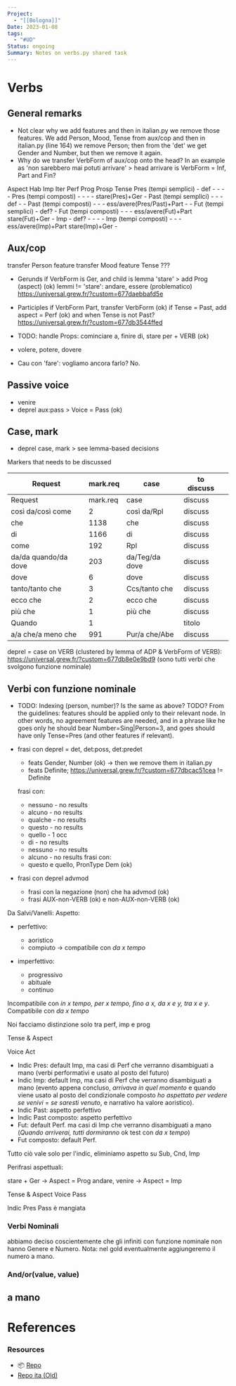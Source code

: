 ```yaml
---
Project:
  - "[[Bologna]]"
Date: 2023-01-08
tags:
  - "#UD"
Status: ongoing
Summary: Notes on verbs.py shared task
---
```

# Verbs

## General remarks

* Not clear why we add features and then in italian.py we remove those features. We add Person, Mood, Tense from aux/cop and then in italian.py (line 164) we remove Person; then from the 'det' we get Gender and Number, but then we remove it again.
* Why do we transfer VerbForm of aux/cop onto the head? In an example as 'non sarebbero mai potuti arrivare' > head arrivare is VerbForm = Inf, Part and Fin?



Aspect 					Hab 	Imp 	Iter 	Perf 						Prog 			Prosp
Tense
Pres (tempi semplici)	-		def		-		-							-				-
Pres (tempi composti)	-		-		-		-							stare(Pres)+Ger	-
Past (tempi semplici)	-		-		-		def							-				-
Past (tempi composti)	-		-		-		ess/avere(Pres/Past)+Part	-				-
Fut	 (tempi semplici)	-		def?	-
Fut	 (tempi composti)	-		-		-		ess/avere(Fut)+Part			stare(Fut)+Ger	-
Imp						-		def?	-		-							-				-
Imp (tempi composti)	-		-		-		ess/avere(Imp)+Part			stare(Imp)+Ger	-


## Aux/cop

transfer Person feature
transfer Mood feature
Tense ???

* Gerunds
if VerbForm is Ger, and child is lemma 'stare' > add Prog (aspect) (ok)
	lemmi != 'stare': andare, essere (problematico)
	https://universal.grew.fr/?custom=677daebbafd5e

* Participles
if VerbForm Part, transfer VerbForm (ok)
if Tense = Past, add aspect = Perf (ok)
and when Tense is not Past? https://universal.grew.fr/?custom=677db3544ffed

* TODO: handle Props: cominciare a, finire di, stare per + VERB (ok)
* volere, potere, dovere
* Cau con 'fare': vogliamo ancora farlo? No.

## Passive voice
* venire
* deprel aux:pass > Voice = Pass (ok)

## Case, mark
* deprel case, mark > see lemma-based decisions

Markers that needs to be discussed

| Request              | mark.req | case             | to discuss |     |
| -------------------- | -------- | ---------------- | ---------- | --- |
| Request              | mark.req | case             | discuss    |     |
| così da/così come    | 2        | così da/Rpl      | discuss    |     |
| che                  | 1138     | che              | discuss    |     |
| di                   | 1166     | di	             | discuss    |     |
| come                 | 192      | Rpl              | discuss    |     |
| da/da quando/da dove | 203      | da/Teg/da dove   | discuss    |     |
| dove                 | 6        | dove             | discuss    |     |
| tanto/tanto che      | 3        | Ccs/tanto che  	 | discuss    |     |
| ecco che             | 2        | ecco che         | discuss    |     |
| più che              | 1        | più che          | discuss    |     |
| Quando               | 1        |                  | titolo     |     |
| a/a che/a meno che   | 991      | Pur/a che/Abe    | discuss    |     |

  deprel = case on VERB (clustered by lemma of ADP & VerbForm of VERB): https://universal.grew.fr/?custom=677db8e0e9bd9 (sono tutti verbi che svolgono funzione nominale)

## Verbi con funzione nominale
* TODO: Indexing (person, number)? Is the same as above? TODO? From the guidelines: features should be applied only to their relevant node. In other words, no agreement features are needed, and in a phrase like he goes only he should bear Number=Sing|Person=3, and goes should have only Tense=Pres (and other features if relevant).

* frasi con deprel = det, det:poss, det:predet
	* feats Gender, Number (ok) -> then we remove them in italian.py
	* feats Definite; https://universal.grew.fr/?custom=677dbcac51cea != Definite

	frasi con:
	* nessuno - no results
	* alcuno - no results
	* qualche - no results
	* questo - no results
	* quello - 1 occ
	* di - no results
	* nessuno - no results
	* alcuno - no results
	frasi con:
	* questo e quello, PronType Dem (ok)

* frasi con deprel advmod
	* frasi con la negazione (non) che ha advmod (ok)
	* frasi AUX-non-VERB (ok) e non-AUX-non-VERB (ok)


Da Salvi/Vanelli:
Aspetto:
* perfettivo:
	* aoristico
	* compiuto -> compatibile con *da x tempo*

* imperfettivo:
	* progressivo
	* abituale
	* continuo

Incompatibile con *in x tempo, per x tempo, fino a x, da x e y, tra x e y*. 
Compatibile con *da x tempo*

Noi facciamo distinzione solo tra perf, imp e prog

Tense & Aspect

Voice Act

* Indic Pres: default Imp, ma casi di Perf che verranno disambiguati a mano (verbi performativi e usato al posto del futuro)
* Indic Imp: default Imp, ma casi di Perf che verranno disambiguati a mano (evento appena concluso, *arrivava in quel momento* e quando viene usato al posto del condizionale composto *ho aspettato per vedere se venivi* = *se saresti venuto*, e narrativo ha valore aoristico).
* Indic Past: aspetto perfettivo
* Indic Past composto: aspetto perfettivo 
* Fut: default Perf. ma casi di Imp che verranno disambiguati a mano (*Quando arriverai, tutti dormiranno* ok test con *da x tempo*)
* Fut composto: default Perf.  

Tutto ciò vale solo per l'indic, eliminiamo aspetto su Sub, Cnd, Imp

Perifrasi aspettuali:

stare + Ger -> Aspect = Prog 
andare, venire -> Aspect = Imp

Tense & Aspect
Voice Pass

Indic Pres Pass è mangiata


### Verbi Nominali
abbiamo deciso coscientemente che gli infiniti con funzione nominale non hanno Genere e Numero. Nota: nel gold eventualmente aggiungeremo il numero a mano.

### And/or(value, value)
a mano
---
# References


### Resources
* 📦 [Repo](https://github.com/omagolda/msap-docs)
* [Repo ita (Old)](https://github.com/ellepannitto/msap-docs-ita/tree/dev-ita)